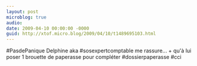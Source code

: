 ```yaml
---
layout: post
microblog: true
audio: 
date: 2009-04-10 00:00:00 -0000
guid: http://xtof.micro.blog/2009/04/10/t1489695103.html
---
```

#PasdePanique Delphine aka #sosexpertcomptable me rassure... + qu'à lui poser 1 brouette de paperasse pour compléter #dossierpaperasse #cci

